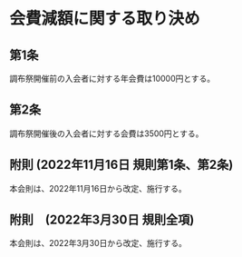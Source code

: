 # 会費減額に関する取り決め

## 第1条

調布祭開催前の入会者に対する年会費は10000円とする。

## 第2条

調布祭開催後の入会者に対する会費は3500円とする。

## 附則 (2022年11月16日 規則第1条、第2条)

本会則は、2022年11月16日から改定、施行する。

## 附則　(2022年3月30日 規則全項)

本会則は、2022年3月30日から改定、施行する。
